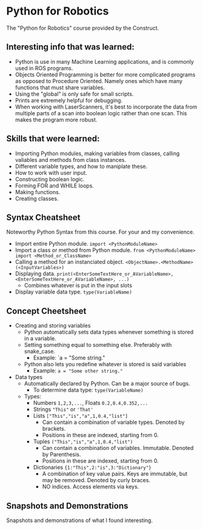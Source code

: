 # Python for Robotics
The "Python for Robotics" course provided by the Construct. 

## Interesting info that was learned:
- Python is use in many Machine Learning applications, and is commonly used in ROS programs.
- Objects Oriented Programming is better for more complicated programs as opposed to Procedure Oriented. Namely ones which have many functions that must share variables. 
- Using the "global" is only safe for small scripts. 
- Prints are extremely helpful for debugging. 
- When working with LaserScanners, it's best to incorporate the data from multiple parts of a scan into boolean logic rather than one scan. This makes the program more robust.

## Skills that were learned:
- Importing Python modules, making variables from classes, calling valiables and methods from class instances.
- Different variable types, and how to maniplate these. 
- How to work with user input.
- Constructing boolean logic. 
- Forming FOR and WHILE loops. 
- Making functions.
- Creating classes. 

## Syntax Cheatsheet
Noteworthy Python Syntax from this course. For your and my convenience. 
- Import entire Python module.
`import <PythonModuleName>`
- Import a class or method from Python module.
`from <PythonModuleName> import <Method_or_ClassName>`
- Calling a method for an instanciated object.
`<ObjectName>.<MethodName>(<InputVariables>)`
- Displaying data.
`print(<EnterSomeTextHere_or_AVariableName>, <EnterSomeTextHere_or_AVariableName>, ...)`
    - Combines whatever is put in the input slots
- Display variable data type.
`type(VariableName)`

## Concept Cheetsheet
- Creating and storing variables
    - Python automatically sets data types whenever something is stored in a variable. 
    - Setting something equal to something else. Preferably with snake_case.
        - Example: `a = "Some string."
    - Python also lets you redefine whatever is stored is said variables
        - Example: `a = "Some other string."`
- Data types
    - Automatically declared by Python. Can be a major source of bugs.
        - To determine data type: `type(VariableName)`
    - Types:
        - Numbers `1,2,3,...`, Floats `0.2,0.4,0.352,...`
        - Strings `"This"` or `'That'`
        - Lists `["This","is","a",1,0.4,"list"]`
            - Can contain a combination of variable types. Denoted by brackets.
            - Positions in these are indexed, starting from 0. 
        - Tuples `("This","is","a",1,0.4,"list")`
            - Can contain a combination of variables. Immutable. Denoted by Parenthesis.
            - Positions in these are indexed, starting from 0.
        - Dictionaries `{1:"This",2:"is",3:"Dictionary"}`
            - A combination of key value pairs. Keys are immutable, but may be removed. Denoted by curly braces.
            - NO indices. Access elements via keys. 
     
## Snapshots and Demonstrations
Snapshots and demonstrations of what I found interesting. 
